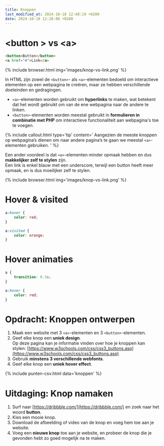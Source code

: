 ```yaml
---
title: Knoppen
last_modified_at: 2024-10-18 12:48:19 +0200
date: 2024-10-18 12:28:08 +0200
---
```


#  \<button \> vs  \<a\>

```html
<button>Button</button>
<a href="#">Link</a>
```
{% include browser.html img='images/knop-vs-link.png' %}

In HTML zijn zowel de `<button>`- als `<a>`-elementen bedoeld om interactieve elementen op een webpagina te creëren, maar ze hebben verschillende doeleinden en gedragingen.

- `<a>`-elementen worden gebruikt om **hyperlinks** te maken, wat betekent dat het wordt gebruikt om van de ene webpagina naar de andere te linken.
- `<button>`-elementen worden meestal gebruikt in **formulieren in combinatie met PHP** om interactieve functionaliteit aan webpagina's toe te voegen.

{% include callout.html type='tip' content='
Aangezien de meeste knoppen op webpagina’s dienen om naar andere pagina’s te gaan we meestal `<a>`-elementen gebruiken.
' %}

Een ander voordeel is dat `<a>`-elementen minder opmaak hebben en dus **makkelijker zelf te stylen** zijn.  
Een link is enkel blauw met een underscore, terwijl een button heeft meer opmaak, en is dus moeilijker zelf te stylen.

{% include browser.html img='images/knop-vs-link.png' %}

# Hover & visited

```css
a:hover {
    color: red;
}

a:visited {
    color: orange;
}
```

# Hover animaties

```css
a {
    transition: 0.5s;
}

a:hover {
    color: red;
}
```

# Opdracht: Knoppen ontwerpen

1. Maak een website met 3 `<a>`-elementen en 3 `<button>`-elementen.
2. Geef elke knop een **uniek design**.  
    Op deze pagina kan je informatie vinden over hoe je knoppen kan stylen: [https://www.w3schools.com/css/css3_buttons.asp](https://www.w3schools.com/css/css3_buttons.asp)
3. Gebruik **minstens 3 verschillende webfonts**.
4. Geef elke knop een **uniek hover effect**.

{% include punten-csv.html data='knoppen' %}

# Uitdaging: Knop namaken

1. Surf naar [https://dribbble.com/](https://dribbble.com/) en zoek naar het woord **button**.
2. Kies een mooie knop.
3. Download de afbeelding of video van de knop en voeg hem toe aan je website.
4. Voeg een **nieuwe knop** toe aan je website, en probeer de knop die je gevonden hebt zo goed mogelijk na te maken.
